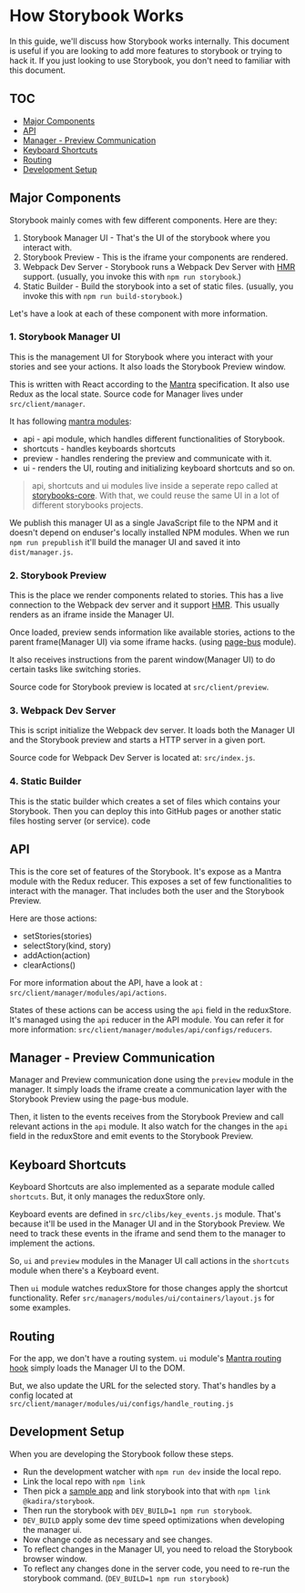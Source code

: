 # How Storybook Works

In this guide, we'll discuss how Storybook works internally. This document is useful if you are looking to add more features to storybook or trying to hack it. If you just looking to use Storybook, you don't need to familiar with this document.

## TOC

* [Major Components](#major-components)
* [API](#api)
* [Manager - Preview Communication](#manager-preview-communication)
* [Keyboard Shortcuts](#keyboard-shortcuts)
* [Routing](#routing)
* [Development Setup](#development-setup)

## Major Components

Storybook mainly comes with few different components. Here are they:

1. Storybook Manager UI - That's the UI of the storybook where you interact with.
2. Storybook Preview - This is the iframe your components are rendered.
3. Webpack Dev Server - Storybook runs a Webpack Dev Server with [HMR](https://github.com/webpack/docs/wiki/hot-module-replacement-with-webpack) support. (usually, you invoke this with `npm run storybook`.)
4. Static Builder - Build the storybook into a set of static files. (usually, you invoke this with `npm run build-storybook`.)

Let's have a look at each of these component with more information.

### 1. Storybook Manager UI

This is the management UI for Storybook where you interact with your stories and see your actions. It also loads the Storybook Preview window.

This is written with React according to the [Mantra](https://github.com/kadirahq/mantra/) specification. It also use Redux as the local state. Source code for Manager lives under `src/client/manager`.

It has following [mantra modules](https://kadirahq.github.io/mantra/#sec-Mantra-Modules):

* api - api module, which handles different functionalities of Storybook.
* shortcuts - handles keyboards shortcuts
* preview - handles rendering the preview and communicate with it.
* ui - renders the UI, routing and initializing keyboard shortcuts and so on.

> api, shortcuts and ui modules live inside a seperate repo called at [storybooks-core](https://github.com/kadirahq/storybook-core). With that, we could reuse the same UI in a lot of different storybooks projects.

We publish this manager UI as a single JavaScript file to the NPM and it doesn't depend on enduser's locally installed NPM modules. When we run `npm run prepublish` it'll build the manager UI and saved it into `dist/manager.js`.

### 2. Storybook Preview

This is the place we render components related to stories. This has a live connection to the Webpack dev server and it support [HMR](https://github.com/webpack/docs/wiki/hot-module-replacement-with-webpack). This usually renders as an iframe inside the Manager UI.

Once loaded, preview sends information like available stories, actions to the parent frame(Manager UI) via some iframe hacks. (using [page-bus](https://www.npmjs.com/package/page-bus) module).

It also receives instructions from the parent window(Manager UI) to do certain tasks like switching stories.

Source code for Storybook preview is located at `src/client/preview`.

### 3. Webpack Dev Server

This is script initialize the Webpack dev server. It loads both the Manager UI and the Storybook preview and starts a HTTP server in a given port.

Source code for Webpack Dev Server is located at: `src/index.js`.

### 4. Static Builder

This is the static builder which creates a set of files which contains your Storybook. Then you can deploy this into GitHub pages or another static files hosting server (or service).
code

## API

This is the core set of features of the Storybook. It's expose as a Mantra module with the Redux reducer. This exposes a set of few functionalities to interact with the manager. That includes both the user and the Storybook Preview.

Here are those actions:

* setStories(stories)
* selectStory(kind, story)
* addAction(action)
* clearActions()

For more information about the API, have a look at : `src/client/manager/modules/api/actions`.

States of these actions can be access using the `api` field in the reduxStore. It's managed using the `api` reducer in the API module. You can refer it for more information: `src/client/manager/modules/api/configs/reducers`.

## Manager - Preview Communication

Manager and Preview communication done using the `preview` module in the manager. It simply loads the iframe create a communication layer with the Storybook Preview using the page-bus module.

Then, it listen to the events receives from the Storybook Preview and call relevant actions in the `api` module.
It also watch for the changes in the `api` field in the reduxStore and emit events to the Storybook Preview.


## Keyboard Shortcuts

Keyboard Shortcuts are also implemented as a separate module called `shortcuts`. But, it only manages the reduxStore only.

Keyboard events are defined in `src/clibs/key_events.js` module. That's because it'll be used in the Manager UI and in the Storybook Preview. We need to track these events in the iframe and send them to the manager to implement the actions.

So, `ui` and `preview` modules in the Manager UI call actions in the `shortcuts` module when there's a Keyboard event.

Then `ui` module watches reduxStore for those changes apply the shortcut functionality. Refer `src/managers/modules/ui/containers/layout.js` for some examples.

## Routing

For the app, we don't have a routing system. `ui` module's [Mantra routing hook](https://kadirahq.github.io/mantra/#sec-Routing-Component-Mounting) simply loads the Manager UI to the DOM.

But, we also update the URL for the selected story. That's handles by a config located at `src/client/manager/modules/ui/configs/handle_routing.js`

## Development Setup

When you are developing the Storybook follow these steps.

* Run the development watcher with `npm run dev` inside the local repo.
* Link the local repo with `npm link`
* Then pick a [sample app](https://github.com/kadira-samples/react-storybook-demo) and link storybook into that with `npm link @kadira/storybook`.
* Then run the storybook with `DEV_BUILD=1 npm run storybook`.
* `DEV_BUILD` apply some dev time speed optimizations when developing the manager ui.
* Now change code as necessary and see changes.
* To reflect changes in the Manager UI, you need to reload the Storybook browser window.
* To reflect any changes done in the server code, you need to re-run the storybook command. (`DEV_BUILD=1 npm run storybook`)
